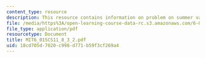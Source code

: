 ```yaml
---
content_type: resource
description: This resource contains information on problem on summer vacations.
file: /media/https%3A/open-learning-course-data-rc.s3.amazonaws.com/6-01sc-introduction-to-electrical-engineering-and-computer-science-i-spring-2011/18cd705d7020c998d771b59f3cf269a4_MIT6_01SCS11_8_3_2.pdf
file_type: application/pdf
resourcetype: Document
title: MIT6_01SCS11_8_3_2.pdf
uid: 18cd705d-7020-c998-d771-b59f3cf269a4
---
```

